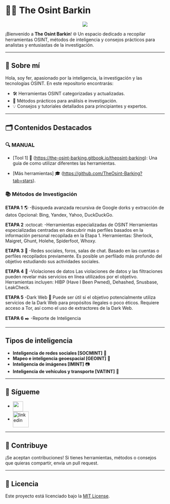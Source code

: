 

<!---
TheOsint-Barking/TheOsint-Barking is a ✨ special ✨ repository because its `README.md` (this file) appears on your GitHub profile.
You can click the Preview link to take a look at your changes.
--->
# 🕵️‍♂️ The Osint Barkin

 <p align="center">
    <img src="https://readme-typing-svg.herokuapp.com/?font=Tourney&center=true&color=2CFF00&size=40&width=750&height=80&lines=INTELIGENCIA"/>
</p>

¡Bienvenido a **The Osint Barkin**! 🌐 Un espacio dedicado a recopilar herramientas OSINT, métodos de inteligencia y consejos prácticos para analistas y entusiastas de la investigación.

---

## 🌟 Sobre mí
Hola, soy fer, apasionado por la inteligencia, la investigación y las tecnologías OSINT. En este repositorio encontrarás:
- 🛠️ Herramientas OSINT categorizadas y actualizadas.
- 📖 Métodos prácticos para análisis e investigación.
- 💡 Consejos y tutoriales detallados para principiantes y expertos.

---

## 🗂️ Contenidos Destacados

### 🔍 MANUAL
- [Tool 1] :notebook_with_decorative_cover: (https://the-osint-barking.gitbook.io/theosint-barking): Una guia de como utilizar diferentes las herramientas.

- [Más herramientas] :mortar_board: (https://github.com/TheOsint-Barking?tab=stars).

### 📚 Métodos de Investigación
**ETAPA 1** :earth_americas:
-Búsqueda avanzada recursiva de Google dorks y extracción de datos
Opcional: Bing, Yandex, Yahoo, DuckDuckGo.

**ETAPA 2** :octocat:
-Herramientas especializadas de OSINT
Herramientas especializadas centradas en descubrir más perfiles basados en la información personal recopilada en la Etapa 1.
Herramientas: Sherlock, Maigret, Ghunt, Holehe, Spiderfoot, Whoxy.

**ETAPA 3** :eyes:
-Redes sociales, foros, salas de chat. 
Basado en las cuentas o perfiles recopilados previamente.
Es posible un perfilado más profundo del objetivo estudiando sus actividades sociales.

**ETAPA 4** :email:
-Violaciones de datos
Las violaciones de datos y las filtraciones pueden revelar más servicios en línea utilizados por el objetivo.
Herramientas incluyen: HIBP (Have I Been Pwned), Dehashed, Snusbase, LeakCheck.

**ETAPA 5**
-Dark Web :pill:
Puede ser útil si el objetivo potencialmente utiliza servicios de la Dark Web para propósitos ilegales o poco éticos.
Requiere acceso a Tor, así como el uso de extractores de la Dark Web.

**ETAPA 6** :black_nib:
-Reporte de Inteligencia

---
## Tipos de inteligencia

- **Inteligencia de redes sociales [SOCMINT]** :iphone:
- **Mapeo e inteligencia geoespacial [GEOINT]** :telescope:
- **Inteligencia de imágenes [IMINT]** :camera:
- **Inteligencia de vehículos y transporte [VATINT]** :car:
---

## 💬 Sígueme
- <a href = 'https://medium.com/@fer11svR'> <img width = '32px' align= 'center' src="https://raw.githubusercontent.com/rahulbanerjee26/githubAboutMeGenerator/main/icons/medium.svg"/></a>
- <a href="https://www.linkedin.com/in/fernando11ortega/" target="blank"><img align="center" src="https://user-images.githubusercontent.com/88904952/234979284-68c11d7f-1acc-4f0c-ac78-044e1037d7b0.png" alt="linkedin" height="50" width="50" /></a>
---


## 🚀 Contribuye
¡Se aceptan contribuciones! Si tienes herramientas, métodos o consejos que quieras compartir, envía un pull request.

---

## 📜 Licencia
Este proyecto está licenciado bajo la [MIT License](https://opensource.org/licenses/MIT).

